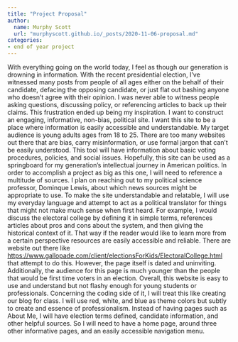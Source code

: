 ```yaml
---
title: "Project Proposal"
author:
  name: Murphy Scott
  url: "murphyscott.github.io/_posts/2020-11-06-proposal.md"
categories:
- end of year project	
---
```

  With everything going on the world today, I feel as though our generation is drowning in information. With the recent presidential election, I’ve witnessed many posts from people of all ages either on the behalf of their candidate, defacing the opposing candidate, or just flat out bashing anyone who doesn’t agree with their opinion. I was never able to witness people asking questions, discussing policy, or referencing articles to back up their claims. This frustration ended up being my inspiration. I want to construct an engaging, informative, non-bias, political site. I want this site to be a place where information is easily accessible and understandable. 
	My target audience is young adults ages from 18 to 25. There are too many websites out there that are bias, carry misinformation, or use formal jargon that can’t be easily understood. This tool will have information about basic voting procedures, policies, and social issues. Hopefully, this site can be used as a springboard for my generation’s intellectual journey in American politics. 
	In order to accomplish a project as big as this one, I will need to reference a multitude of sources. I plan on reaching out to my political science professor, Dominque Lewis, about which news sources might be appropriate to use. To make the site understandable and relatable, I will use my everyday language and attempt to act as a political translator for things that might not make much sense when first heard. For example, I would discuss the electoral college by defining it in simple terms, references articles about pros and cons about the system, and then giving the historical context of it. That way if the reader would like to learn more from a certain perspective resources are easily accessible and reliable. 
  There are website out there like https://www.gallopade.com/client/electionsForKids/ElectoralCollege.html that attempt to do this. However, the page itself is dated and uninviting. Additionally, the audience for this page is much younger than the people that would be first time voters in an election. Overall, this website is easy to use and understand but not flashy enough for young students or professionals. 
  Concerning the coding side of it, I will treat this like creating our blog for class. I will use red, white, and blue as theme colors but subtly to create and essence of professionalism. Instead of having pages such as About Me, I will have election terms defined, candidate information, and other helpful sources. So I will need to have a home page, around three other informative pages, and an easily accessible navigation menu. 
